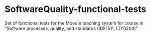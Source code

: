 # SoftwareQuality-functional-tests
Set of functional tests for the Moodle teaching system for course in "Software processes, quality, and standards (IDX1511, IDY0204)"
